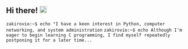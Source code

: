 ## Hi there! <img src="https://github.com/blackcater/blackcater/raw/main/images/Hi.gif" height="20"/>

```zakirovio:~$ echo "I have a keen interest in Python, computer networking, and system administration```
```zakirovio:~$ echo Although I'm eager to begin learning C programming, I find myself repeatedly postponing it for a later time...```
